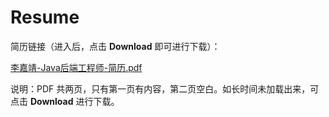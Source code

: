 # Resume




简历链接（进入后，点击 **Download** 即可进行下载）：

[李嘉靖-Java后端工程师-简历.pdf](https://github.com/siwuxie095/Interview/blob/master/%E6%9D%8E%E5%98%89%E9%9D%96-Java%E5%90%8E%E7%AB%AF%E5%B7%A5%E7%A8%8B%E5%B8%88-%E7%AE%80%E5%8E%86.pdf)


说明：PDF 共两页，只有第一页有内容，第二页空白。如长时间未加载出来，可点击 **Download** 进行下载。
